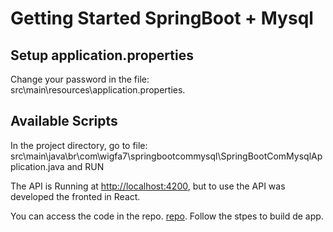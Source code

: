 # Getting Started SpringBoot + Mysql

## Setup application.properties

Change your password in the file: src\main\resources\application.properties.

## Available Scripts

In the project directory, go to file: src\main\java\br\com\wigfa7\springbootcommysql\SpringBootComMysqlApplication.java and RUN

The API is Running at [http://localhost:4200](http://localhost:4200), but to use the API was developed the fronted in React.

You can access the code in the repo. [repo](https://github.com/willamys/spring-boot-ui-react).
Follow the stpes to build de app.
